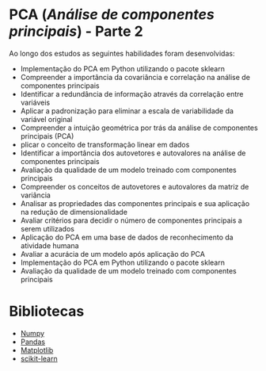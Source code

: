 # PCA (*Análise de componentes principais*) - Parte 2

Ao longo dos estudos as seguintes habilidades foram desenvolvidas:
- Implementação do PCA em Python utilizando o pacote sklearn
- Compreender a importância da covariância e correlação na análise de componentes principais
- Identificar a redundância de informação através da correlação entre variáveis
- Aplicar a padronização para eliminar a escala de variabilidade da variável original
- Compreender a intuição geométrica por trás da análise de componentes principais (PCA)
- plicar o conceito de transformação linear em dados
- Identificar a importância dos autovetores e autovalores na análise de componentes principais
- Avaliação da qualidade de um modelo treinado com componentes principais
- Compreender os conceitos de autovetores e autovalores da matriz de variância
- Analisar as propriedades das componentes principais e sua aplicação na redução de dimensionalidade
- Avaliar critérios para decidir o número de componentes principais a serem utilizados
- Aplicação do PCA em uma base de dados de reconhecimento da atividade humana
- Avaliar a acurácia de um modelo após aplicação do PCA
- Implementação do PCA em Python utilizando o pacote sklearn
- Avaliação da qualidade de um modelo treinado com componentes principais



# Bibliotecas
- [Numpy](https://numpy.org/)
- [Pandas](https://pandas.pydata.org/)
- [Matplotlib](https://matplotlib.org/)
- [scikit-learn](https://scikit-learn.org/stable/index.html)
